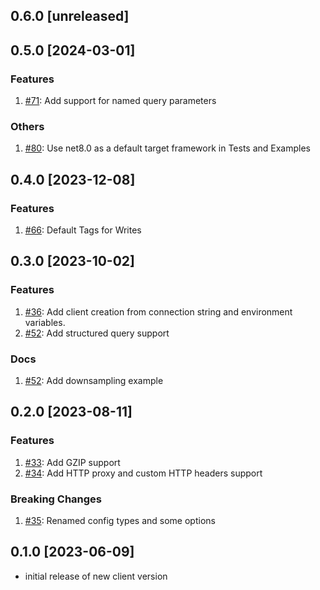 ## 0.6.0 [unreleased]

## 0.5.0 [2024-03-01]

### Features

1. [#71](https://github.com/InfluxCommunity/influxdb3-csharp/pull/71): Add support for named query parameters

### Others

1. [#80](https://github.com/InfluxCommunity/influxdb3-csharp/pull/80): Use net8.0 as a default target framework in Tests and Examples

## 0.4.0 [2023-12-08]

### Features

1. [#66](https://github.com/InfluxCommunity/influxdb3-csharp/pull/66): Default Tags for Writes

## 0.3.0 [2023-10-02]

### Features

1. [#36](https://github.com/InfluxCommunity/influxdb3-csharp/pull/46): Add client creation from connection string
and environment variables.
1. [#52](https://github.com/InfluxCommunity/influxdb3-csharp/pull/52): Add structured query support

### Docs

1. [#52](https://github.com/InfluxCommunity/influxdb3-csharp/pull/52): Add downsampling example

## 0.2.0 [2023-08-11]

### Features

1. [#33](https://github.com/InfluxCommunity/influxdb3-csharp/pull/33): Add GZIP support
1. [#34](https://github.com/InfluxCommunity/influxdb3-csharp/pull/34): Add HTTP proxy and custom HTTP headers support

### Breaking Changes

1. [#35](https://github.com/InfluxCommunity/influxdb3-csharp/pull/35): Renamed config types and some options

## 0.1.0 [2023-06-09]

- initial release of new client version
